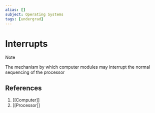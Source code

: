 ```yaml
---
alias: []
subject: Operating Systems
tags: [undergrad]
---
```

# Interrupts

>[!note]
> The mechanism by which computer modules may interrupt the normal sequencing of the processor

## References
1. [[Computer]]
2. [[Processor]]
